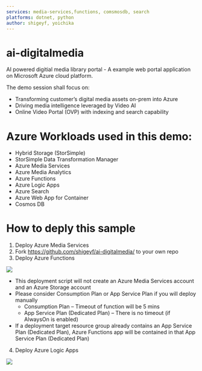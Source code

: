 ```yaml
---
services: media-services,functions, comsmosdb, search
platforms: dotnet, python
author: shigeyf, yoichika
---
```


# ai-digitalmedia
AI powered digitial media library portal - A example web portal application on Microsoft Azure cloud platform.

The demo session shall focus on:
 * Transforming customer’s digital media assets on-prem into Azure
 * Driving media intelligence leveraged by Video AI
 * Online Video Portal (OVP) with indexing and search capability

# Azure Workloads used in this demo:
 - Hybrid Storage (StorSimple)
 - StorSimple Data Transformation Manager
 - Azure Media Services
 - Azure Media Analytics
 - Azure Functions
 - Azure Logic Apps
 - Azure Search
 - Azure Web App for Container
 - Cosmos DB

# How to deply this sample

1. Deploy Azure Media Services
2. Fork https://github.com/shigeyf/ai-digitalmedia/ to your own repo
3. Deploy Azure Functions  

  <a href="" target="_blank"><img src="http://azuredeploy.net/deploybutton.png"/></a>  

  * This deployment script will not create an Azure Media Services account and an Azure Storage account 
  * Please consider Consumption Plan or App Service Plan if you will deploy manually
    * Consumption Plan – Timeout of function will be 5 mins
    * App Service Plan (Dedicated Plan) – There is no timeout (if AlwaysOn is enabled)
  * If a deployment target resource group already contains an App Service Plan (Dedicated Plan), Azure Functions app will be contained in that App Service Plan (Dedicated Plan)

4. Deploy Azure Logic Apps

  <a href="" target="_blank"><img src="http://azuredeploy.net/deploybutton.png"/></a>  
